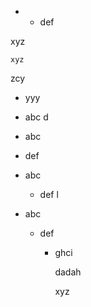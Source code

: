 * * def

xyz

    xyz
  zcy
* yyy

* abc
  d

* abc
* def

* abc

  * def l

* abc
  
  * def
    
    * ghci

      dadah

      xyz
